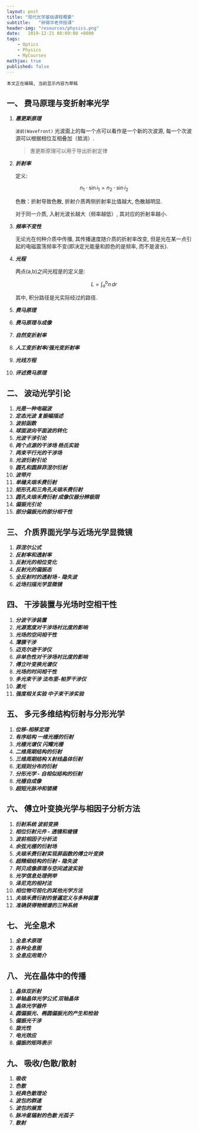 ```yaml
---
layout: post
title: "现代光学基础课程概要"
subtitle:   "钟锡华老师授课"
header-img: "resources/physics.png"
date:   2019-12-21 00:09:00 +0800
tags:
    - Optics
    - Physics
    - MyCourses
mathjax: true
published: false
---
```


`本文正在编辑, 当前显示内容为草稿`

## 一、 费马原理与变折射率光学
1. ***惠更斯原理***

    `波前(Wavefront)` 光波面上的每一个点可以看作是一个新的次波源, 每一个次波源可以根据相位互相叠加（抵消）.

    > 惠更斯原理可以用于导出折射定律

1. ***折射率***
  
    定义:
    
    $$n_1\cdot \sin i_1 = n_2\cdot \sin i_2$$

    色散：折射导致色散, 折射介质两侧折射率比值越大, 色散越明显.

    对于同一介质, 入射光波长越大（频率越低）, 其对应的折射率越小.

2. ***频率不变性***
  
    无论光在何种介质中传播, 其传播速度随介质的折射率改变, 但是光在某一点引起的电磁震荡频率不变(即决定光能量和颜色的是频率, 而不是波长).

3. ***光程***

    两点(a,b)之间光程是的定义是:
    
    $$L = \int_a^b{n}\,dr$$

    其中, 积分路径是光实际经过的路径.

4. ***费马原理***

5. ***费马原理与成像***

6. ***自然变折射率***

7. ***人工变折射率/强光变折射率***

8. ***光线方程***

9. ***评述费马原理***

## 二、 波动光学引论

1. ***光是一种电磁波***
1. ***定态光波  复振幅描述***
1. ***波前函数***
1. ***球面波向平面波的转化***
1. ***光波干涉引论***
1. ***两个点源的干涉场 杨氏实验***
1. ***两束平行光的干涉场***
1. ***光波衍射引论***
1. ***圆孔和圆屏菲涅尔衍射***
1. ***波带片***
1. ***单缝夫琅禾费衍射***
1. ***矩形孔和三角孔夫琅禾费衍射***
1. ***圆孔夫琅禾费衍射 成像仪器分辨极限***
1. ***偏振光引论***
1. ***部分偏振光的部分相干性***

## 三、 介质界面光学与近场光学显微镜

1. ***菲涅尔公式***
1. ***反射率和透射率***
1. ***反射光的相位变化***
1. ***反射光的偏振态***
1. ***全反射时的透射场 - 隐失波***
1. ***近场扫描光学显微镜***

## 四、 干涉装置与光场时空相干性

1. ***分波干涉装置***
1. ***光源宽度对干涉场衬比度的影响***
1. ***光场的空间相干性***
1. ***薄膜干涉***
1. ***迈克尔逊干涉仪***
1. ***非单色性对干涉场衬比度的影响***
1. ***傅立叶变换光谱仪***
1. ***光场的时间相干性***
1. ***多光束干涉 法布里-帕罗干涉仪***
1. ***激光***
1. ***强度相关实验 中子束干涉实验***

## 五、 多元多维结构衍射与分形光学

1. ***位移-相移定理***
1. ***有序结构 一维光栅的衍射***
1. ***光栅光谱仪 闪耀光栅***
1. ***二维周期结构的衍射***
1. ***三维周期结构 X射线晶体衍射***
1. ***无规则分布的衍射***
1. ***分形光学 - 自相似结构的衍射***
1. ***光栅自成像***
1. ***超短光脉冲和锁模***

## 六、 傅立叶变换光学与相因子分析方法

1. ***衍射系统 波前变换***
1. ***相位衍射元件 - 透镜和棱镜***
1. ***波前相因子分析法***
1. ***余弦光栅的衍射场***
1. ***夫琅禾费衍射实现屏函数的傅立叶变换***
1. ***超精细结构的衍射 - 隐失波***
1. ***阿贝成像原理与空间滤波实验***
1. ***光学信息处理例举***
1. ***泽尼克的相衬法***
1. ***相位物可视化的其他光学方法***
1. ***夫琅禾费衍射的普遍定义与多种装置***
1. ***准确获得物频谱的三种系统***

## 七、 光全息术

1. ***全息术原理***
1. ***各种全息图***
1. ***全息应用简介***

## 八、 光在晶体中的传播

1. ***晶体双折射***
1. ***单轴晶体光学公式 双轴晶体***
1. ***晶体光学器件***
1. ***圆偏振光、椭圆偏振光的产生和检验***
1. ***偏振光干涉***
1. ***旋光性***
1. ***电光效应***
1. ***偏振的矩阵表示***

## 九、 吸收/色散/散射

1. ***吸收***
1. ***色散***
1. ***经典色散理论***
1. ***波包的群速***
1. ***波包的展宽***
1. ***脉冲星辐射的色散 光孤子***
1. ***散射***

